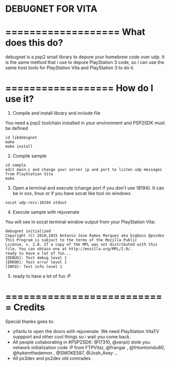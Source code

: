 DEBUGNET FOR VITA
=================
 
===================
 What does this do?
===================
 
  debugnet is a psp2 small library to depure your homebrew code over udp. It is the same method that i use to depure PlayStation 3 code, so i can use the same host tools for PlayStation Vita and PlayStation 3 to do it.
  
==================
  How do I use it?
==================

 1) Compile and install library and include file

  You need a psp2 toolchain installed in your environment and PSP2SDK must be defined
  
  ```
  cd libdebugnet
  make
  make install
  ```
  
 2) Compile sample
  
  ```
  cd sample
  edit main.c and change your server ip and port to listen udp messages from PlayStation Vita
  make
  ```

 3) Open a terminal and execute (change port if you don't use 18194). It can be in osx, linux or if you have socat like tool on windows
   
  ```
  socat udp-recv:18194 stdout 
  ```
  
 4) Execute sample with rejuvenate
 
 You will see in socat terminal window output from your PlayStation Vita:
 
 ```
 debugnet initialized
 Copyright (C) 2010,2015 Antonio Jose Ramos Marquez aka bigboss @psxdev
 This Program is subject to the terms of the Mozilla Public
 License, v. 2.0. If a copy of the MPL was not distributed with this
 file, You can obtain one at http://mozilla.org/MPL/2.0/.
 ready to have a lot of fun...
 [DEBUG]: Test debug level 1
 [ERROR]: Test error level 1
 [INFO]: Test info level 1
 ```
 
 5) ready to have a lot of fun :P
  
===========================
  Credits
===========================
  
  Special thanks goes to:
  
  - yifanlu to open the doors with rejuvenate. We need PlayStation VitaTV suppport and other cool things so i wait you come back.
  - All people collaborating in #PSP2SDK: @17310, @xerpi(i stole you network initialization code :P from FTPVita), @frangar , @frtomtomdu80, @hykemthedemon , @SMOKE587, @Josh_Axey ... 
  - All ps3dev and ps2dev old comrades
  